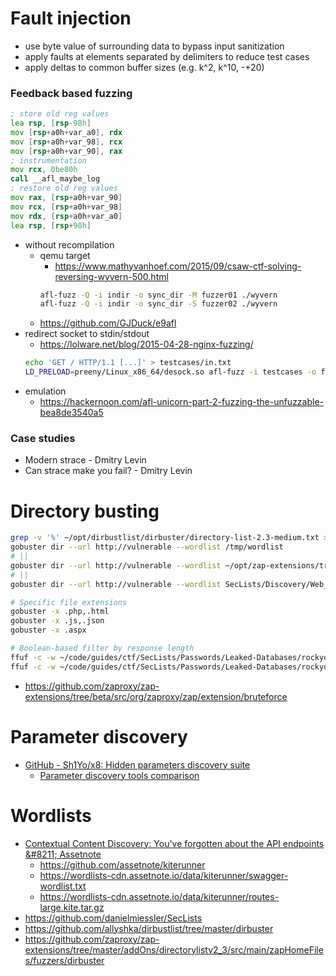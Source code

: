 # Fault injection

- use byte value of surrounding data to bypass input sanitization
- apply faults at elements separated by delimiters to reduce test cases
- apply deltas to common buffer sizes (e.g. k^2, k^10, -+20)

### Feedback based fuzzing

```fasm
; store old reg values
lea rsp, [rsp-98h]
mov [rsp+a0h+var_a0], rdx
mov [rsp+a0h+var_98], rcx
mov [rsp+a0h+var_90], rax
; instrumentation
mov rcx, 0be80h
call __afl_maybe_log
; restore old reg values
mov rax, [rsp+a0h+var_90]
mov rcx, [rsp+a0h+var_98]
mov rdx, [rsp+a0h+var_a0]
lea rsp, [rsp+98h]
```

- without recompilation
    - qemu target
        - https://www.mathyvanhoef.com/2015/09/csaw-ctf-solving-reversing-wyvern-500.html
        ```bash
        afl-fuzz -Q -i indir -o sync_dir -M fuzzer01 ./wyvern
        afl-fuzz -Q -i indir -o sync_dir -S fuzzer02 ./wyvern
        ```
    - https://github.com/GJDuck/e9afl
- redirect socket to stdin/stdout
    - https://lolware.net/blog/2015-04-28-nginx-fuzzing/
    ```bash
    echo 'GET / HTTP/1.1 [...]' > testcases/in.txt
    LD_PRELOAD=preeny/Linux_x86_64/desock.so afl-fuzz -i testcases -o findings ./nginx
    ```
- emulation
    - https://hackernoon.com/afl-unicorn-part-2-fuzzing-the-unfuzzable-bea8de3540a5

### Case studies

- Modern strace - Dmitry Levin
- Can strace make you fail? - Dmitry Levin

# Directory busting

```bash
grep -v '%' ~/opt/dirbustlist/dirbuster/directory-list-2.3-medium.txt > /tmp/wordlist
gobuster dir --url http://vulnerable --wordlist /tmp/wordlist
# ||
gobuster dir --url http://vulnerable --wordlist ~/opt/zap-extensions/tree/master/addOns/directorylistv2_3/src/main/zapHomeFiles/fuzzers/dirbuster/directory-list-2.3-medium.txt
# ||
gobuster dir --url http://vulnerable --wordlist SecLists/Discovery/Web_Content/raft-large-files.txt

# Specific file extensions
gobuster -x .php,.html
gobuster -x .js,.json
gobuster -x .aspx

# Boolean-based filter by response length
ffuf -c -w ~/code/guides/ctf/SecLists/Passwords/Leaked-Databases/rockyou-75.txt -u 'https://foo?FUZZ' -fs 123
ffuf -c -w ~/code/guides/ctf/SecLists/Passwords/Leaked-Databases/rockyou-75.txt -u 'https://foo?bar=FUZZ' -fs 234
```

- https://github.com/zaproxy/zap-extensions/tree/beta/src/org/zaproxy/zap/extension/bruteforce

# Parameter discovery

- [GitHub \- Sh1Yo/x8: Hidden parameters discovery suite](https://github.com/sh1yo/x8)
    - [Parameter discovery tools comparison](https://4rt.one/blog/1.html)

# Wordlists

- [Contextual Content Discovery: You've forgotten about the API endpoints &\#8211; Assetnote](https://blog.assetnote.io/2021/04/05/contextual-content-discovery/)
    - https://github.com/assetnote/kiterunner
    - https://wordlists-cdn.assetnote.io/data/kiterunner/swagger-wordlist.txt
    - https://wordlists-cdn.assetnote.io/data/kiterunner/routes-large.kite.tar.gz
- https://github.com/danielmiessler/SecLists
- https://github.com/allyshka/dirbustlist/tree/master/dirbuster
- https://github.com/zaproxy/zap-extensions/tree/master/addOns/directorylistv2_3/src/main/zapHomeFiles/fuzzers/dirbuster
